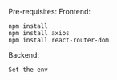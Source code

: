 Pre-requisites:
Frontend:
```
npm install
npm install axios
npm install react-router-dom
```
Backend:
```
Set the env
```